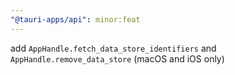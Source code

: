 ```yaml
---
"@tauri-apps/api": minor:feat
---
```


add `AppHandle.fetch_data_store_identifiers` and `AppHandle.remove_data_store` (macOS and iOS only)
